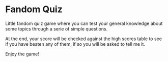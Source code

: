 # Fandom Quiz



Little fandom quiz game where you can test your general
knowledge about some topics through a serie of simple
questions.

At the end, your score will be checked against the high
scores table to see if you have beaten any of them, if
so you will be asked to tell me it.

Enjoy the game!




